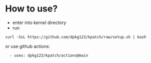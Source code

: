 # How to use?

- enter into kernel directory
- run
```
curl -SsL https://github.com/dpkg123/kpatch/raw/setup.sh | bash
```

or use github actions:

```
  - uses: dpkg123/kpatch/actions@main
```
